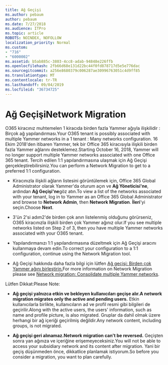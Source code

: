 ```yaml
---
title: Ağ Geçişi
ms.author: pebaum
author: pebaum
ms.date: 7/27/2018
ms.audience: ITPro
ms.topic: article
ROBOTS: NOINDEX, NOFOLLOW
localization_priority: Normal
ms.custom:
- "716"
- "6000002"
ms.assetid: b5ab885c-3803-4cc8-adab-94848e226ffb
ms.openlocfilehash: 2fb66d68e131d22bc44f0fd878717d5e5e776dac
ms.sourcegitcommit: a256e8680379c006287ae30996763051c4d9ff85
ms.translationtype: MT
ms.contentlocale: tr-TR
ms.lasthandoff: 09/04/2019
ms.locfileid: "36734725"
---
```

# <a name="network-migration"></a><span data-ttu-id="d80b6-102">Ağ Geçişi</span><span class="sxs-lookup"><span data-stu-id="d80b6-102">Network Migration</span></span>

<span data-ttu-id="d80b6-103">O365 kiracınız muhtemelen 1 kiracıda birden fazla Yammer ağıyla ilişkilidir : Birçok ağ yapılandırması.</span><span class="sxs-lookup"><span data-stu-id="d80b6-103">Your O365 tenant is possibly associated with multiple Yammer networks in a 1 tenant : Many networks configuration.</span></span> <span data-ttu-id="d80b6-104">16 Ekim 2018'den itibaren Yammer, tek bir Office 365 kiracısıyla ilişkili birden fazla Yammer ağlarını desteklemez.</span><span class="sxs-lookup"><span data-stu-id="d80b6-104">Starting October 16, 2018, Yammer will no longer support multiple Yammer networks associated with one Office 365 tenant.</span></span> <span data-ttu-id="d80b6-105">Tercih edilen 1:1 yapılandırmasına ulaşmak için Ağ Geçişi gerçekleştirebilirsiniz.</span><span class="sxs-lookup"><span data-stu-id="d80b6-105">You can perform a Network Migration to get to a preferred 1:1 configuration.</span></span>
  
- <span data-ttu-id="d80b6-106">Kiracınızla ilişkili ağların listesini görüntülemek için, Office 365 Global Administrator olarak Yammer'da oturum açın ve **Ağ Yöneticisi'ne**, ardından **Ağ Geçişi'ne**göz atın.</span><span class="sxs-lookup"><span data-stu-id="d80b6-106">To view a list of the networks associated with your tenant, log in to Yammer as an Office 365 Global Administrator and browse to **Network Admin**, then **Network Migration**.</span></span> <span data-ttu-id="d80b6-107">**İleri**'yi seçin.</span><span class="sxs-lookup"><span data-stu-id="d80b6-107">Choose **Next**.</span></span>

- <span data-ttu-id="d80b6-108">3'ün 2'si adım2'de birden çok anın listelenmiş olduğunu görürseniz, O365 kiracınızla ilişkili birden çok Yammer ağınız olur.</span><span class="sxs-lookup"><span data-stu-id="d80b6-108">If you see multiple networks listed on Step 2 of 3, then you have multiple Yammer networks associated with your O365 tenant.</span></span>

- <span data-ttu-id="d80b6-109">Yapılandırmanızı 1:1 yapılandırmasına düzeltmek için Ağ Geçişi aracını kullanmaya devam edin.</span><span class="sxs-lookup"><span data-stu-id="d80b6-109">To correct your configuration to a 1:1 configuration, continue using the Network Migration tool.</span></span>

- <span data-ttu-id="d80b6-110">Ağ Geçişi hakkında daha fazla bilgi için lütfen [Ağ geçişi: Birden çok Yammer ağını birleştirin.](https://docs.microsoft.com/yammer/configure-your-yammer-network/consolidate-multiple-yammer-networks)</span><span class="sxs-lookup"><span data-stu-id="d80b6-110">For more information on Network Migration please see [Network migration: Consolidate multiple Yammer networks](https://docs.microsoft.com/yammer/configure-your-yammer-network/consolidate-multiple-yammer-networks).</span></span>

<span data-ttu-id="d80b6-111">Lütfen Dikkat:</span><span class="sxs-lookup"><span data-stu-id="d80b6-111">Please Note:</span></span>
  
- <span data-ttu-id="d80b6-112">**Ağ geçişi yalnızca etkin ve bekleyen kullanıcıları geçişe alır.**</span><span class="sxs-lookup"><span data-stu-id="d80b6-112">**A network migration migrates only the active and pending users.**</span></span> <span data-ttu-id="d80b6-113">Etkin kullanıcılarla birlikte, kullanıcıların ad ve profil resmi gibi bilgileri de geçirilir.</span><span class="sxs-lookup"><span data-stu-id="d80b6-113">Along with the active users, the users' information, such as name and profile picture, is also migrated.</span></span> <span data-ttu-id="d80b6-114">Gruplar da dahil olmak üzere herhangi bir ağ içeriği geçirilmiş değildir.</span><span class="sxs-lookup"><span data-stu-id="d80b6-114">Any network content, including groups, is not migrated.</span></span>

- <span data-ttu-id="d80b6-115">**Ağ geçişi geri alınamaz.**</span><span class="sxs-lookup"><span data-stu-id="d80b6-115">**Network migration can't be reversed.**</span></span> <span data-ttu-id="d80b6-116">Geçişten sonra yan ağınıza ve içeriğine erişemeyeceksiniz.</span><span class="sxs-lookup"><span data-stu-id="d80b6-116">You will not be able to access your subsidiary network and its content after migration.</span></span> <span data-ttu-id="d80b6-117">Yani bir geçiş düşünmeden önce, dikkatlice planlamak istiyorum.</span><span class="sxs-lookup"><span data-stu-id="d80b6-117">So before you consider a migration, you want to plan carefully.</span></span>
